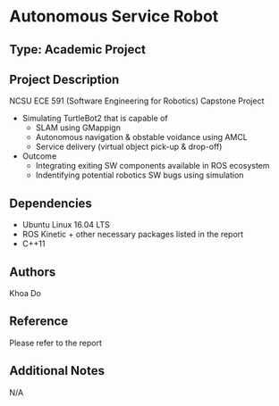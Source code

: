# Autonomous Service Robot

## Type: Academic Project

## Project Description
NCSU ECE 591 (Software Engineering for Robotics) Capstone Project
  - Simulating TurtleBot2 that is capable of
    - SLAM using GMappign
    - Autonomous navigation & obstable voidance using AMCL
    - Service delivery (virtual object pick-up & drop-off)
  - Outcome
    - Integrating exiting SW components available in ROS ecosystem
    - Indentifying potential robotics SW bugs using simulation

## Dependencies
  - Ubuntu Linux 16.04 LTS
  - ROS Kinetic + other necessary packages listed in the report
  - C++11

## Authors
Khoa Do

## Reference
Please refer to the report

## Additional Notes
N/A
